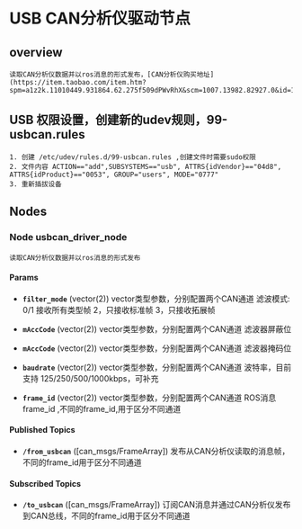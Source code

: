 # USB CAN分析仪驱动节点

## overview
    读取CAN分析仪数据并以ros消息的形式发布，[CAN分析仪购买地址](https://item.taobao.com/item.htm?spm=a1z2k.11010449.931864.62.275f509dPWvRhX&scm=1007.13982.82927.0&id=18286496283&last_time=1589127269)

## USB 权限设置，创建新的udev规则，99-usbcan.rules
    1. 创建 /etc/udev/rules.d/99-usbcan.rules ,创建文件时需要sudo权限
    2. 文件内容 ACTION=="add",SUBSYSTEMS=="usb", ATTRS{idVendor}=="04d8", ATTRS{idProduct}=="0053", GROUP="users", MODE="0777"
    3. 重新插拔设备

## Nodes

### Node usbcan_driver_node
    读取CAN分析仪数据并以ros消息的形式发布

#### Params
* **`filter_mode`** (vector<int>(2))
    vector类型参数，分别配置两个CAN通道
    滤波模式: 0/1 接收所有类型帧  2，只接收标准帧  3，只接收拓展帧

* **`mAccCode`** (vector<int>(2))
    vector类型参数，分别配置两个CAN通道
    滤波器屏蔽位

* **`mAccCode`** (vector<int>(2))
    vector类型参数，分别配置两个CAN通道
    滤波器掩码位

* **`baudrate`** (vector<int>(2))
    vector类型参数，分别配置两个CAN通道
    波特率，目前支持 125/250/500/1000kbps，可补充

* **`frame_id`** (vector<string>(2))
    vector类型参数，分别配置两个CAN通道
    ROS消息frame_id ,不同的frame_id,用于区分不同通道

#### Published Topics

* **`/from_usbcan`** ([can_msgs/FrameArray])
    发布从CAN分析仪读取的消息帧，不同的frame_id用于区分不同通道

#### Subscribed Topics

* **`/to_usbcan`** ([can_msgs/FrameArray])
    订阅CAN消息并通过CAN分析仪发布到CAN总线，不同的frame_id用于区分不同通道